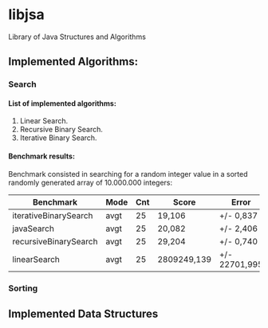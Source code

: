 # libjsa
Library of Java Structures and Algorithms 

## Implemented Algorithms:
### Search
#### List of implemented algorithms:
1. Linear Search.
2. Recursive Binary Search.
3. Iterative Binary Search.
#### Benchmark results:
Benchmark consisted in searching for a random integer value in a sorted randomly generated array of 10.000.000 integers:

| Benchmark             | Mode | Cnt | Score       | Error         | Units |
|-----------------------|------|-----|-------------|---------------|-------|
| iterativeBinarySearch | avgt | 25  | 19,106      | +/-     0,837 | ns/op |
| javaSearch            | avgt | 25  | 20,082      | +/-     2,406 | ns/op |
| recursiveBinarySearch | avgt | 25  | 29,204      | +/-     0,740 | ns/op |
| linearSearch          | avgt | 25  | 2809249,139 | +/- 22701,995 | ns/op |


### Sorting

## Implemented Data Structures